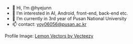 - 👋 Hi, I’m @hyejunn
- 👀 I’m interested in AI, Android, front-end, back-end etc.
- 🌱 I’m currently in 3rd year of Pusan National University
- 📫 contact: yoy06056@pusan.ac.kr

<!---
hyejunn/hyejunn is a ✨ special ✨ repository because its `README.md` (this file) appears on your GitHub profile.
You can click the Preview link to take a look at your changes.
--->


Profile Image: <a href="https://www.vecteezy.com/free-vector/lemon">Lemon Vectors by Vecteezy</a>

